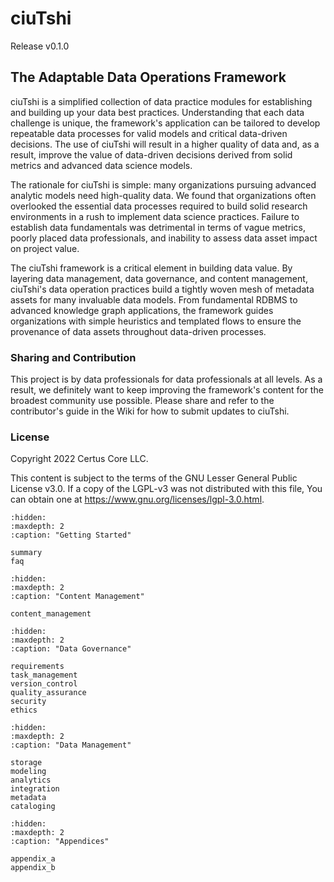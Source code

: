 # ciuTshi

Release v0.1.0

## The Adaptable Data Operations Framework

ciuTshi is a simplified collection of data practice modules for establishing and building up your data best practices. Understanding that each data challenge is unique, the framework's application can be tailored to develop repeatable data processes for valid models and critical data-driven decisions. The use of ciuTshi will result in a higher quality of data and, as a result, improve the value of data-driven decisions derived from solid metrics and advanced data science models.

The rationale for ciuTshi is simple: many organizations pursuing advanced analytic models need high-quality data. We found that organizations often overlooked the essential data processes required to build solid research environments in a rush to implement data science practices. Failure to establish data fundamentals was detrimental in terms of vague metrics, poorly placed data professionals, and inability to assess data asset impact on project value.

The ciuTshi framework is a critical element in building data value. By layering data management, data governance, and content management, ciuTshi's data operation practices build a tightly woven mesh of metadata assets for many invaluable data models. From fundamental RDBMS to advanced knowledge graph applications, the framework guides organizations with simple heuristics and templated flows to ensure the provenance of data assets throughout data-driven processes.

### Sharing and Contribution

This project is by data professionals for data professionals at all levels. As a result, we definitely want to keep improving the framework's content for the broadest community use possible. Please share and refer to the contributor's guide in the Wiki for how to submit updates to ciuTshi.

### License

Copyright 2022 Certus Core LLC.

This content is subject to the terms of the GNU Lesser General Public License v3.0. If a copy of the LGPL-v3 was not distributed with this file, You can obtain one at https://www.gnu.org/licenses/lgpl-3.0.html.

```{toctree}
:hidden:
:maxdepth: 2
:caption: "Getting Started"

summary
faq
```

```{toctree}
:hidden:
:maxdepth: 2
:caption: "Content Management"

content_management
```

```{toctree}
:hidden:
:maxdepth: 2
:caption: "Data Governance"

requirements
task_management
version_control
quality_assurance
security
ethics
```

```{toctree}
:hidden:
:maxdepth: 2
:caption: "Data Management"

storage
modeling
analytics
integration
metadata
cataloging
```

```{toctree}
:hidden:
:maxdepth: 2
:caption: "Appendices"

appendix_a
appendix_b
```
